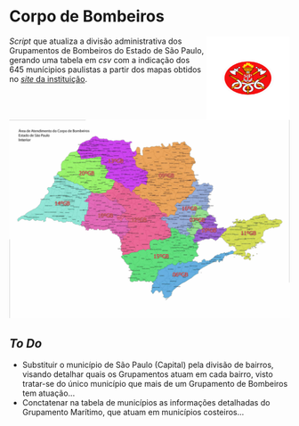 # Corpo de Bombeiros

<img align="right" src="https://github.com/michelmetran/sp_bombeiro/blob/main/imgs/logo_bombeiros.svg?raw=true" width="150" height="150" />

*Script* que atualiza a divisão administrativa dos Grupamentos de Bombeiros do Estado de São Paulo, gerando uma tabela em *csv* com a indicação dos 645 munícipios paulistas a partir dos mapas obtidos no [*site* da instituição](http://www.corpodebombeiros.sp.gov.br/).

![Grupamentos de Bombeiros](https://github.com/michelmetran/sp_bombeiro/blob/main/data/rasters/geo_gb_interior.jpg?raw=true)

## *To Do*

- Substituir o município de São Paulo (Capital) pela divisão de bairros, visando detalhar quais os Grupamentos atuam em cada bairro, visto tratar-se do único município que mais de um Grupamento de Bombeiros tem atuação...
- Conctatenar na tabela de municípios as informações detalhadas do Grupamento Marítimo, que atuam em municípios costeiros...
